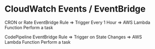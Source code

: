 # CloudWatch Events / EventBridge

CRON or Rate EventBridge Rule => Trigger Every 1 Hour => AWS Lambda Function Perform a task

CodePipeline EventBridge Rule => Trigger on State Changes => AWS Lambda Function Perform a task